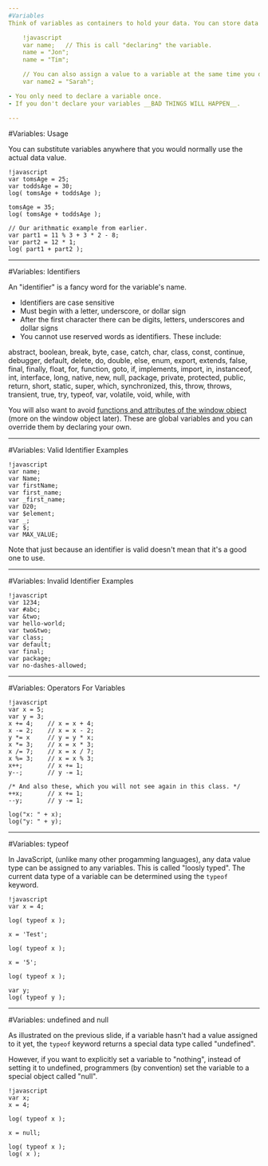 ```yaml
---
#Variables
Think of variables as containers to hold your data. You can store data into variables using the assignment operator (=).

    !javascript
    var name;   // This is call "declaring" the variable.
    name = "Jon";
    name = "Tim";

    // You can also assign a value to a variable at the same time you declare it.
    var name2 = "Sarah";  

- You only need to declare a variable once.
- If you don't declare your variables __BAD THINGS WILL HAPPEN__.

---
```

#Variables: Usage

You can substitute variables anywhere that you would normally use the actual data value.

    !javascript
    var tomsAge = 25;
    var toddsAge = 30;
    log( tomsAge + toddsAge );

    tomsAge = 35;
    log( tomsAge + toddsAge );

    // Our arithmatic example from earlier.
    var part1 = 11 % 3 + 3 * 2 - 8;
    var part2 = 12 * 1;
    log( part1 + part2 );

---
#Variables: Identifiers

An "identifier" is a fancy word for the variable's name.

- Identifiers are case sensitive
- Must begin with a letter, underscore, or dollar sign
- After the first character there can be digits, letters, underscores and dollar signs
- You cannot use reserved words as identifiers. These include:

abstract, 
boolean, break, byte, 
case, catch, char, class, const, continue, 
debugger, default, delete, do, double, 
else, enum, export, extends, 
false, final, finally, float, for, function, 
goto, 
if, implements, import, in, instanceof, int, interface, 
long, 
native, new, null, 
package, private, protected, public, 
return, short, static, super, which, synchronized, 
this, throw, throws, transient, true, try, typeof, 
var, volatile, void, 
while, with

You will also want to avoid [functions and attributes of the window object](https://developer.mozilla.org/en-US/docs/DOM/window) (more on the window object later). These are global variables and you can override them by declaring your own.

---
#Variables: Valid Identifier Examples

    !javascript
    var name;
    var Name;
    var firstName;
    var first_name;
    var _first_name;
    var D20;
    var $element;
    var _;
    var $;
    var MAX_VALUE;

Note that just because an identifier is valid doesn't mean that it's a good one to use.

---
#Variables: Invalid Identifier Examples

    !javascript
    var 1234;
    var #abc;
    var &two;
    var hello-world;
    var two&two;
    var class;
    var default;
    var final;
    var package;
    var no-dashes-allowed;

---
#Variables: Operators For Variables

    !javascript
    var x = 5;
    var y = 3;
    x += 4;    // x = x + 4;
    x -= 2;    // x = x - 2;
    y *= x     // y = y * x;
    x *= 3;    // x = x * 3;
    x /= 7;    // x = x / 7;
    x %= 3;    // x = x % 3;
    x++;       // x += 1;
    y--;       // y -= 1;

    /* And also these, which you will not see again in this class. */
    ++x;       // x += 1;
    --y;       // y -= 1;

    log("x: " + x);
    log("y: " + y);

---
#Variables: typeof

In JavaScript, (unlike many other progamming languages), any data value type can be assigned to any variables. This is called "loosly typed". The current data type of a variable can be determined using the `typeof` keyword.

    !javascript
    var x = 4;

    log( typeof x );

    x = 'Test';

    log( typeof x );

    x = '5';

    log( typeof x );

    var y;
    log( typeof y );

---
#Variables: undefined and null

As illustrated on the previous slide, if a variable hasn't had a value assigned to it yet, the `typeof` keyword returns a special data type called "undefined".

However, if you want to explicitly set a variable to "nothing", instead of setting it to undefined, programmers (by convention) set the variable to a special object called "null".

    !javascript
    var x;
    x = 4;

    log( typeof x );

    x = null;

    log( typeof x );
    log( x );

